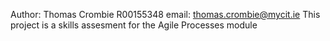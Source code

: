 Author: Thomas Crombie R00155348
email: thomas.crombie@mycit.ie
This project is a skills assesment for the Agile Processes module
